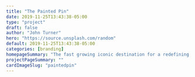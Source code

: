 ```yaml
---
title: "The Painted Pin"
date: 2019-11-25T13:43:38-05:00
type: "project"
draft: false
author: "John Turner"
hero: "https://source.unsplash.com/random"
default: 2019-11-25T13:43:38-05:00
categories: [branding]
homepageSummary: "The fast growing iconic destination for a redefining of what chicken and egg sandwiches should be."
projectPageSummary: ""
cardImageSlug: "paintedpin"
---
```

